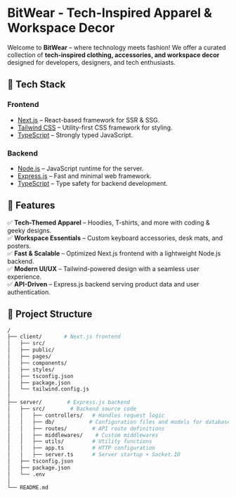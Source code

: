 # BitWear - Tech-Inspired Apparel & Workspace Decor

Welcome to **BitWear** – where technology meets fashion! We offer a curated collection of **tech-inspired clothing, accessories, and workspace decor** designed for developers, designers, and tech enthusiasts.

## 🚀 Tech Stack

### **Frontend**
- [Next.js](https://nextjs.org/) – React-based framework for SSR & SSG.
- [Tailwind CSS](https://tailwindcss.com/) – Utility-first CSS framework for styling.
- [TypeScript](https://www.typescriptlang.org/) – Strongly typed JavaScript.

### **Backend**
- [Node.js](https://nodejs.org/) – JavaScript runtime for the server.
- [Express.js](https://expressjs.com/) – Fast and minimal web framework.
- [TypeScript](https://www.typescriptlang.org/) – Type safety for backend development.

## 🎯 Features

✅ **Tech-Themed Apparel** – Hoodies, T-shirts, and more with coding & geeky designs.  
✅ **Workspace Essentials** – Custom keyboard accessories, desk mats, and posters.  
✅ **Fast & Scalable** – Optimized Next.js frontend with a lightweight Node.js backend.  
✅ **Modern UI/UX** – Tailwind-powered design with a seamless user experience.  
✅ **API-Driven** – Express.js backend serving product data and user authentication.  

## 📂 Project Structure

```bash
/
├── client/       # Next.js frontend
│   ├── src/
│   ├── public/
│   ├── pages/
│   ├── components/
│   ├── styles/
│   ├── tsconfig.json
│   ├── package.json
│   └── tailwind.config.js
│
├── server/        # Express.js backend
│   ├── src/        # Backend source code
│   │   ├── controllers/   # Handles request logic
│   │   ├── db/           # Configuration files and models for database schema
│   │   ├── routes/        # API route definitions
│   │   ├── middlewares/    # Custom middlewares
│   │   ├── utils/         # Utility functions
│   │   ├── app.ts         # HTTP configuration
│   │   ├── server.ts      # Server startup + Socket.IO
│   ├── tsconfig.json
│   ├── package.json
│   └── .env
│
└── README.md      
